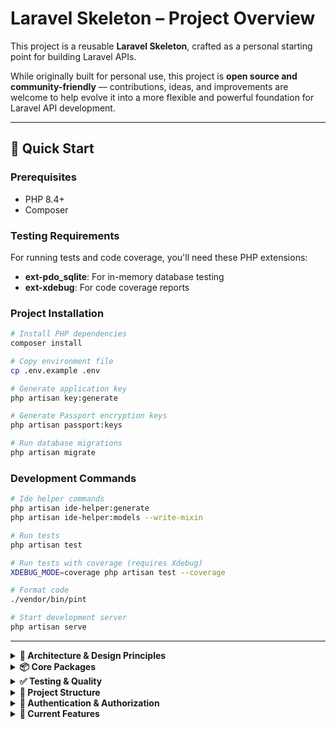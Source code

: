 # Laravel Skeleton – Project Overview

This project is a reusable **Laravel Skeleton**, crafted as a personal starting point for building Laravel APIs.

While originally built for personal use, this project is **open source and community-friendly** — contributions, ideas, and improvements are welcome to help evolve it into a more flexible and powerful foundation for Laravel API development.

---

## 🚀 Quick Start

### Prerequisites
- PHP 8.4+
- Composer

### Testing Requirements
For running tests and code coverage, you'll need these PHP extensions:
- **ext-pdo_sqlite**: For in-memory database testing
- **ext-xdebug**: For code coverage reports

### Project Installation
```bash
# Install PHP dependencies
composer install

# Copy environment file
cp .env.example .env

# Generate application key
php artisan key:generate

# Generate Passport encryption keys
php artisan passport:keys

# Run database migrations
php artisan migrate
```

### Development Commands
```bash
# Ide helper commands
php artisan ide-helper:generate
php artisan ide-helper:models --write-mixin

# Run tests
php artisan test

# Run tests with coverage (requires Xdebug)
XDEBUG_MODE=coverage php artisan test --coverage

# Format code
./vendor/bin/pint

# Start development server
php artisan serve
```

---

<details>
<summary><strong>🧱 Architecture & Design Principles</strong></summary>

### **Controller + Commands/Queries Pattern**
- **Controllers**: Controllers for business logic
- **Commands**: DTOs for write operations (create, update) using Spatie Laravel Data
- **Queries**: DTOs for read operations (list, show) using Spatie Laravel Data
- **DTOs**: Data Transfer Objects for responses using Spatie Laravel Data

### **Authorization & Permissions**
- **UserPolicy**: Enforces access control based on user roles
- **Spatie Permission**: Role-based access control
- **Admin Bypass**: Admins bypass all authorization checks via `Gate::before` callback

### **Routes**
- API routes are defined in `routes/api.php`
- Routes are RESTful, structured around resources (e.g., `/api/users`)
- Each route delegates to controller methods, which use Commands/Queries for validation

## 🧩 Example: Users Resource
```php
use App\Http\Controllers\UserController;

Route::middleware('auth:api')->group(function () {
    Route::resource('users', UserController::class)->except(['create', 'edit']);
});
```

## 🧩 Example: UserController with Commands/Queries
```php
class UserController extends Controller
{
    public function index(GetUsersQuery $query)
    {
        Gate::authorize('viewAny', User::class);
        
        $users = User::query()
            ->when($query->name, fn($q, $name) => $q->where('name', 'like', "%{$name}%"))
            ->when($query->email, fn($q, $email) => $q->where('email', 'like', "%{$email}%"))
            ->when($query->status, fn($q, $status) => $q->where('status', $status))
            ->get();

        return response()->json([
            'data' => UserDto::collect($users),
            'message' => __('Users fetched successfully'),
        ]);
    }

    public function store(CreateUserCommand $command)
    {
        Gate::authorize('create', User::class);
        
        $user = User::create($command->toArray());
        
        return response()->json([
            'data' => UserDto::from($user),
            'message' => __('User created successfully'),
        ], 201);
    }
}
```

### **DTOs & Validation**
- **Commands**: Handle request validation for write operations using Spatie Laravel Data
- **Queries**: Handle request validation for read operations using Spatie Laravel Data  
- **DTOs**: Handle response serialization using Spatie Laravel Data
- All use Spatie Laravel Data for type safety and validation

## 🧩 Example: DTOs and Commands
```php
// CreateUserCommand - Request validation
class CreateUserCommand extends Data
{
    public function __construct(
        public string $name,
        public string $email,
        public string $password,
        public UserStatus $status = UserStatus::ACTIVE,
    ) {}

    public static function rules(): array
    {
        return [
            'name' => ['required', 'string', 'max:255'],
            'email' => ['required', 'email', 'unique:users,email'],
            'password' => ['required', 'string', 'min:8', 'max:255'],
            'status' => ['required', new Enum(UserStatus::class)],
        ];
    }
}

// UserDto - Response serialization
class UserDto extends Data
{
    public function __construct(
        public int $id,
        public string $name,
        public string $email,
        public ?string $password,
        public UserStatus $status,
    ) {}
}
```

</details>

<details>
<summary><strong>📦 Core Packages</strong></summary>

### **Core Framework & Authentication**
- [`laravel/framework`](https://laravel.com/) – The Laravel framework
- [`laravel/passport`](https://github.com/laravel/passport) – OAuth2 server for API authentication
- [`spatie/laravel-permission`](https://github.com/spatie/laravel-permission) – Role and permission management

### **Data & Validation**
- [`spatie/laravel-data`](https://github.com/spatie/laravel-data) – Typed DTOs & transformers
- [`spatie/laravel-typescript-transformer`](https://github.com/spatie/laravel-typescript-transformer) – Generate TypeScript types from DTOs

### **Development & IDE Support**
- [`barryvdh/laravel-ide-helper`](https://github.com/barryvdh/laravel-ide-helper) – IDE autocompletion for models, facades etc.
- [`laravel/pint`](https://github.com/laravel/pint) – Opinionated code style formatting

### **Monitoring & Health**
- [`spatie/laravel-health`](https://github.com/spatie/laravel-health) – Health and system checks

</details>

<details>
<summary><strong>✅ Testing & Quality</strong></summary>

### **Testing Framework**
- **Pest** – Modern testing framework with expressive syntax
- **In-Memory Database** – SQLite `:memory:` for fast, isolated tests
- **Seeders** – Database seeding for consistent test data
- **Factories** – Model factories for test data generation

### **Architecture Tests**
- **PHP Architecture Tests** – Ensures code follows architectural principles
- **Strict Types** – Enforces strict typing throughout the application
- **Documentation** – Requires proper PHPDoc annotations
- **Code Quality** – Prevents use of debugging functions in production code

### **Test Structure**
```php
describe('User Controller - Admin Users', function () {
    beforeEach(function () {
        $this->seed(DatabaseSeeder::class);
        $this->admin = User::where('name', 'admin')->first();
        $this->user = User::factory()->create(['name' => 'Normal User']);
        $this->user->assignRole('user');
        $this->actingAs($this->admin, 'api');
    });
    
    // Admin tests...
});

describe('User Controller - Normal Users', function () {
    beforeEach(function () {
        $this->seed(DatabaseSeeder::class);
        $this->admin = User::where('name', 'admin')->first();
        $this->user = User::factory()->create(['name' => 'Normal User']);
        $this->user->assignRole('user');
        $this->actingAs($this->user, 'api');
    });
    
    // Normal user tests...
});
```

### **Test Coverage**
- **43 tests** covering all CRUD operations and architecture principles
- **207 assertions** ensuring comprehensive coverage
- **Authorization testing** for both admin and normal users
- **Validation testing** for all input fields
- **Error handling** (404, 403, 422 status codes)
- **Architecture compliance** testing

</details>

<details>
<summary><strong>📂 Project Structure</strong></summary>

```bash
app/
├── Commands/...................... # Request DTOs for write operations
│   ├── CreateUserCommand.php
│   └── UpdateUserCommand.php
│
├── Queries/....................... # Request DTOs for read operations
│   └── GetUsersQuery.php
│
├── DTOs/.......................... # Response DTOs
│   └── UserDto.php
│
├── Enums/......................... # Enum classes
│   └── UserStatus.php
│
├── Http/
│   ├── Controllers/............... # Thin coordination layer
│   │   └── v1/
│   │       └── UserController.php
│   └── Policies/.................. # Authorization policies
│       └── UserPolicy.php
│
├── Models/......................... # Eloquent models
│   └── User.php
│
├── Providers/..................... # Service providers
│   └── AppServiceProvider.php
│
database/
├── factories/..................... # Model factories
│   └── UserFactory.php
├── migrations/.................... # Database migrations
│   └── *_add_status_to_users_table.php
└── seeders/....................... # Database seeders
    ├── DatabaseSeeder.php
    ├── RoleSeeder.php
    └── UserSeeder.php
│
tests/
├── Feature/....................... # Feature tests
│   └── UserControllerTest.php
└── Unit/.......................... # Unit tests
    └── ArchitectureTest.php
```

</details>

<details>
<summary><strong>🔐 Authentication & Authorization</strong></summary>

### **OAuth2 with Passport**
- API authentication using Laravel Passport
- Token-based authentication for API requests
- Secure token management and revocation

### **Role-Based Access Control**
- **Admin Role**: Full access to all resources
- **User Role**: Restricted access based on UserPolicy
- **Policy Enforcement**: Automatic authorization checks

### **UserPolicy Rules**
```php
class UserPolicy
{
    public function viewAny(User $user): bool { return false; }
    public function view(User $user, User $model): bool { return $user->id === $model->id; }
    public function create(User $user): bool { return false; }
    public function update(User $user, User $model): bool { return $user->id === $model->id; }
    public function delete(User $user, User $model): bool { return false; }
}
```

</details>

<details>
<summary><strong>🎯 Current Features</strong></summary>

### **User Management**
- ✅ Complete CRUD operations for users
- ✅ Role-based access control
- ✅ User status management (Active, Inactive, Suspended, Pending)
- ✅ Email and password validation
- ✅ Filtering by name, email, and status

### **API Endpoints**
- `GET /api/users` - List users (admin only)
- `GET /api/users/{id}` - Show user (own profile or admin)
- `POST /api/users` - Create user (admin only)
- `PUT /api/users/{id}` - Update user (own profile or admin)
- `DELETE /api/users/{id}` - Delete user (admin only)

### **Testing**
- ✅ Comprehensive test coverage (43 tests, 207 assertions)
- ✅ Admin and normal user scenarios
- ✅ Authorization testing
- ✅ Validation testing
- ✅ Error handling testing
- ✅ Architecture compliance testing

</details>